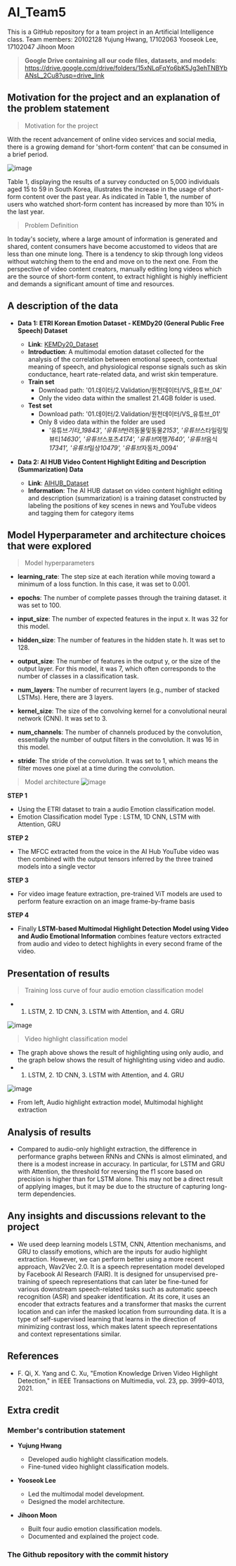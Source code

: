 # AI_Team5
This is a GitHub repository for a team project in an Artificial Intelligence class.
Team members: 20102128 Yujung Hwang, 17102063 Yooseok Lee, 17102047 Jihoon Moon
> **Google Drive containing all our code files, datasets, and models**: https://drive.google.com/drive/folders/15xNLqFqYo6bK5Jg3ehTNBYbANsL_2Cu8?usp=drive_link


## Motivation for the project and an explanation of the problem statement
> Motivation for the project

With the recent advancement of online video services and social media, there is a growing demand for 'short-form content' that can be consumed in a brief period.

![image](https://github.com/HwnagYujeong0808/AI_Team5/assets/66208800/5131ec68-85ee-438f-a1a5-971227d6ad88)

Table 1, displaying the results of a survey conducted on 5,000 individuals aged 15 to 59 in South Korea, illustrates the increase in the usage of short-form content over the past year. As indicated in Table 1, the number of users who watched short-form content has increased by more than 10% in the last year.


> Problem Definition

In today's society, where a large amount of information is generated and shared, content consumers have become accustomed to videos that are less than one minute long. There is a tendency to skip through long videos without watching them to the end and move on to the next one.
From the perspective of video content creators, manually editing long videos which are the source of short-form content, to extract highlight is highly inefficient and demands a significant amount of time and resources.


## A description of the data

- **Data 1: ETRI Korean Emotion Dataset - KEMDy20 (General Public Free Speech) Dataset**

  - **Link**: [KEMDy20\_Dataset](https://nanum.etri.re.kr/share/kjnoh/KEMDy20?lang=ko_KR)
  - **Introduction**: A multimodal emotion dataset collected for the analysis of the correlation between emotional speech, contextual meaning of speech, and physiological response signals such as skin conductance, heart rate-related data, and wrist skin temperature.
  - **Train set**
    - Download path: '01.데이터/2.Validation/원천데이터/VS\_유튜브\_04'
    - Only the video data within the smallest 21.4GB folder is used.
  - **Test set**
    - Download path: '01.데이터/2.Validation/원천데이터/VS\_유튜브\_01'
    - Only 8 video data within the folder are used
      - '유튜브*기타\_19843', '유튜브*반려동물및동물*2153', '유튜브*스타일링및뷰티*14630', '유튜브*스포츠*4174', '유튜브*여행*7640', '유튜브*음식*17341', '유튜브*일상*10479', '유튜브*자동차\_0094'

- **Data 2: AI HUB Video Content Highlight Editing and Description (Summarization) Data**
  - **Link**: [AIHUB\_Dataset](https://www.aihub.or.kr/aihubdata/data/view.do?dataSetSn=616)
  - **Information**: The AI HUB dataset on video content highlight editing and description (summarization) is a training dataset constructed by labeling the positions of key scenes in news and YouTube videos and tagging them for category items

## Model Hyperparameter and architecture choices that were explored

> Model hyperparameters

+ **learning_rate**: The step size at each iteration while moving toward a minimum of a loss function. In this case, it was set to 0.001.

+ **epochs**: The number of complete passes through the training dataset. it was set to 100.

+ **input_size**: The number of expected features in the input x. It was 32 for this model.

+ **hidden_size**: The number of features in the hidden state h. It was set to 128.

+ **output_size**: The number of features in the output y, or the size of the output layer. For this model, it was 7, which often corresponds to the number of classes in a classification task.

+ **num_layers**: The number of recurrent layers (e.g., number of stacked LSTMs). Here, there are 3 layers.

+ **kernel_size**: The size of the convolving kernel for a convolutional neural network (CNN). It was set to 3.

+ **num_channels**: The number of channels produced by the convolution, essentially the number of output filters in the convolution. It was 16 in this model.

+ **stride**: The stride of the convolution. It was set to 1, which means the filter moves one pixel at a time during the convolution.

> Model architecture
![image](https://github.com/HwnagYujeong0808/AI_Team5/assets/66208800/9d4490a1-ce43-4353-8476-01dccbbe76d4)

**STEP 1**
- Using the ETRI dataset to train a audio Emotion classification model.
- Emotion Classification model Type : LSTM, 1D CNN, LSTM with Attention, GRU

**STEP 2**
- The MFCC extracted from the voice in the AI Hub YouTube video was then combined with the output tensors inferred by the three trained models into a single vector

**STEP 3**
- For video image feature extraction, pre-trained ViT models are used to perform feature exraction on an image frame-by-frame basis

**STEP 4**
- Finally **LSTM-based Multimodal Highlight Detection Model
using Video and Audio Emotional Information** combines feature
vectors extracted from audio and video to detect highlights in every
second frame of the video.


## Presentation of results
> Training loss curve of four audio emotion classification model

+ 1) LSTM, 2. 1D CNN, 3. LSTM with Attention, and 4. GRU

![image](https://github.com/HwnagYujeong0808/AI_Team5/assets/66208800/a9dd68a6-868d-4f63-bf7f-2a91c70ae854)

> Video highlight classification model

+ The graph above shows the result of highlighting using only audio, and the graph below shows the result of highlighting using video and audio.
+ 1. LSTM, 2. 1D CNN, 3. LSTM with Attention, and 4. GRU

![image](https://github.com/HwnagYujeong0808/AI_Team5/assets/66208800/40b37feb-2b60-41e1-b7e8-6cb85f20c77e)

+ From left, Audio highlight extraction model, Multimodal highlight extraction 
  
## Analysis of results

- Compared to audio-only highlight extraction, the difference in performance graphs between RNNs and CNNs is almost eliminated, and there is a modest increase in accuracy. In particular, for LSTM and GRU with Attention, the threshold for reversing the f1 score based on precision is higher than for LSTM alone. This may not be a direct result of applying images, but it may be due to the structure of capturing long-term dependencies.

## Any insights and discussions relevant to the project
- We used deep learning models LSTM, CNN, Attention mechanisms, and GRU to classify emotions, which are the inputs for audio highlight extraction. However, we can perform better using a more recent approach, Wav2Vec 2.0. It is a speech representation model developed by Facebook AI Research (FAIR). It is designed for unsupervised pre-training of speech representations that can later be fine-tuned for various downstream speech-related tasks such as automatic speech recognition (ASR) and speaker identification. At its core, it uses an encoder that extracts features and a transformer that masks the current location and can infer the masked location from surrounding data. It is a type of self-supervised learning that learns in the direction of minimizing contrast loss, which makes latent speech representations and context representations similar.

## References
+ F. Qi, X. Yang and C. Xu, "Emotion Knowledge Driven Video Highlight Detection," in IEEE Transactions on Multimedia, vol. 23, pp. 3999-4013, 2021.


## Extra credit
### Member's contribution statement

+ **Yujung Hwang**
  + Developed audio highlight classification models.
  + Fine-tuned video highlight classification models.

+ **Yooseok Lee**
  + Led the multimodal model development.
  + Designed the model architecture.

+ **Jihoon Moon**
  + Built four audio emotion classification models.
  + Documented and explained the project code.


### The Github repository with the commit history
